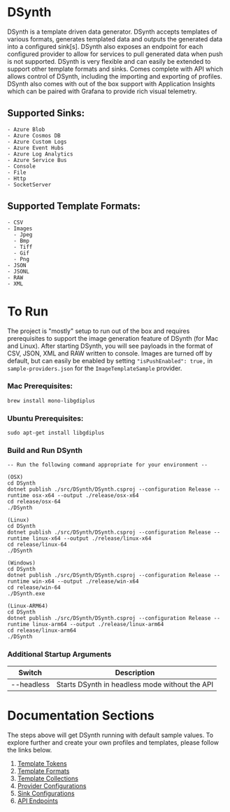 # DSynth
DSynth is a template driven data generator. DSynth accepts templates of various formats, generates templated data and outputs the generated data into a configured sink[s]. DSynth also exposes an endpoint for each configured provider to allow for services to pull generated data when push is not supported. DSynth is very flexible and can easily be extended to support other template formats and sinks. Comes complete with API which allows control of DSynth, including the importing and exporting of profiles. DSynth also comes with out of the box support with Application Insights which can be paired with Grafana to provide rich visual telemetry.

## Supported Sinks:
```
- Azure Blob
- Azure Cosmos DB
- Azure Custom Logs
- Azure Event Hubs
- Azure Log Analytics
- Azure Service Bus
- Console
- File
- Http
- SocketServer
```

## Supported Template Formats:
```
- CSV
- Images
  - Jpeg
  - Bmp
  - Tiff
  - Gif
  - Png
- JSON
- JSONL
- RAW
- XML
```

# To Run
The project is "mostly" setup to run out of the box and requires prerequisites to support the image generation feature of DSynth (for Mac and Linux). After starting DSynth, you will see payloads in the format of CSV, JSON, XML and RAW written to console. Images are turned off by default, but can easily be enabled by setting `"isPushEnabled": true,` in `sample-providers.json` for the `ImageTemplateSample` provider.

### Mac Prerequisites:
```
brew install mono-libgdiplus
```
### Ubuntu Prerequisites:
```
sudo apt-get install libgdiplus
```

### Build and Run DSynth
```
-- Run the following command appropriate for your environment --

(OSX)
cd DSynth
dotnet publish ./src/DSynth/DSynth.csproj --configuration Release --runtime osx-x64 --output ./release/osx-x64
cd release/osx-64
./DSynth

(Linux)
cd DSynth
dotnet publish ./src/DSynth/DSynth.csproj --configuration Release --runtime linux-x64 --output ./release/linux-x64
cd release/linux-64
./DSynth

(Windows)
cd DSynth
dotnet publish ./src/DSynth/DSynth.csproj --configuration Release --runtime win-x64 --output ./release/win-x64
cd release/win-64
./DSynth.exe

(Linux-ARM64)
cd DSynth
dotnet publish ./src/DSynth/DSynth.csproj --configuration Release --runtime linux-arm64 --output ./release/linux-arm64
cd release/linux-arm64
./DSynth
```

### Additional Startup Arguments
|Switch|Description|
|--|--|
|--headless|Starts DSynth in headless mode without the API|


# Documentation Sections
The steps above will get DSynth running with default sample values. To explore further and create your own profiles and templates, please follow the links below.

1. [Template Tokens](./docs/Template-Tokens.md)
2. [Template Formats](./docs/Template-Formats.md)
3. [Template Collections](./docs/Template-Collections.md)
4. [Provider Configurations](./docs/Provider-Configuration.md)
5. [Sink Configurations](./docs/Sinks.md)
6. [API Endpoints](./docs/API-Endpoints.md)
